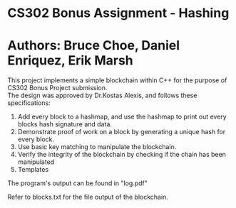 # CS302 Bonus Assignment - Hashing
# Authors: Bruce Choe, Daniel Enriquez, Erik Marsh

This project implements a simple blockchain within C++ for the purpose of CS302 Bonus Project submission.  
The design was approved by Dr.Kostas Alexis, and follows these specifications:
1. Add every block to a hashmap, and use the hashmap to print out every blocks hash signature and data. 
2. Demonstrate proof of work on a block by generating a unique hash for every block. 
3. Use basic key matching to manipulate the blockchain.
4. Verify the integrity of the blockchain by checking if the chain has been manipulated 
5. Templates

The program's output can be found in "log.pdf"

Refer to blocks.txt for the file output of the blockchain.

